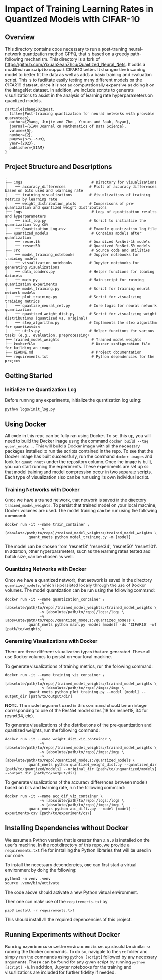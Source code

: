 # Impact of Training Learning Rates in Quantized Models with CIFAR-10

## Overview 
This directory contains code necessary to run a post-training neural-network quantization method GPFQ, that is based on a greedy path-following mechanism. This directory is a fork of https://github.com/YixuanSeanZhou/Quantized_Neural_Nets. It adds a modified run script to support CIFAR10 better. It changes the incoming model to better fit the data as well as adds a basic training and evaluation script. This is to facilitate easily testing many different models on the CIFAR10 dataset, since it is not as computationally expensive as doing it on the ImageNet dataset. In addition, we include scripts to generate visualizations to assist in the analysis of learning rate hyperparameters on quantized models.

    @article{zhang2023post,
      title={Post-training quantization for neural networks with provable guarantees},
      author={Zhang, Jinjie and Zhou, Yixuan and Saab, Rayan},
      journal={SIAM Journal on Mathematics of Data Science},
      volume={5},
      number={2},
      pages={373--399},
      year={2023},
      publisher={SIAM}
    }

## Project Structure and Descriptions
```plaintext
.
├── imgs                                # Directory for visualizations
│   ├── accuracy_differences           # Plots of accuracy differences based on bits used and learning rate
│   ├── training_visualizations        # Visualizations of training metrics by learning rate
│   └── weight_distribution_plots      # Comparisons of pre-quantization and quantized weight distributions
├── logs                                # Logs of quantization results and hyperparameters
│   ├── init_log.py                    # Script to initialize the quantization log CSV
│   └── Quantization_Log.csv           # Example quantization log file
├── quantized_models                    # Contains models after quantization
│   ├── resnet18                       # Quantized ResNet-18 models
│   └── resnet50                       # Quantized ResNet-50 models
├── src                                 # Source code and utilities
│   ├── model_training_notebooks       # Jupyter notebooks for training models
│   ├── visualization_notebooks        # Jupyter notebooks for generating visualizations
│   ├── data_loaders.py                # Helper functions for loading datasets
│   ├── main.py                        # Main script for running quantization experiments
│   ├── model_training.py              # Script for training neural network models
│   ├── plot_training.py               # Script for visualizing training metrics
│   ├── quantize_neural_net.py         # Core logic for neural network quantization
│   ├── quantized_weight_dist.py       # Script for visualizing weight distributions (quantized vs. original)
│   ├── step_algorithm.py              # Implements the step algorithm for quantization
│   └── utils.py                       # Helper functions for various tasks (e.g., evaluation, preprocessing)
├── trained_model_weights               # Trained model weights
├── Dockerfile                          # Docker configuration file for building an image
├── README.md                           # Project documentation
└── requirements.txt                    # Python dependencies for the project

```
## Getting Started
### **Initialize the Quantization Log**  
Before running any experiments, initialize the quantization log using:

```bash
python logs/init_log.py
```
## Using Docker
All code in this repo can be fully ran using Docker. To set this up, you will need to build the Docker image using the command `docker build --tag quant_nnets .`. This will build a Docker image with all the necessary packages installed to run the scripts contained in the repo. To see that the Docker image has built successfully, run the command `docker images` and look for `quant_nnets` under the repository column. Once the image is built, you can start running the experiments. These experiments are set up so that model training and model compression occur in two separate scripts. Each type of visualization also can be run using its own individual script. 

### Training Networks with Docker
Once we have a trained network, that network is saved in the directory `trained_model_weights`. To persist that trained model on your local machine, Docker volumes are used. The model training can be run using the following command:
```
docker run -it --name train_container \
                -v [absolute/path/to/repo]/trained_model_weights:/trained_model_weights \
           quant_nnets python model_training.py -m [model]
```
The model can be chosen from 'resnet18', 'resnet34', 'resnet50', 'resnet101'. In addition, other hyperparameters, such as the learning rates tested and batch size, can be chosen as well.

### Quantizing Networks with Docker
Once we have a quantized network, that network is saved in the directory `quantized_models`, which is persisted locally through the use of Docker volumes. The model quantization can be run using the following command:
```
docker run -it --name quantization_container \
                -v [absolute/path/to/repo]/trained_model_weights:/trained_model_weights \
                -v [absolute/path/to/repo]/logs:/logs \
                -v [absolute/path/to/repo]/quantized_models:/quantized_models \
           quant_nnets python main.py -model [model] -ds 'CIFAR10' -wf [path/to/weights]
```

### Generating Visualizations with Docker
There are three different visualization types that are generated. These all use Docker volumes to persist on your local machine.

To generate visualizations of training metrics, run the following command:
```
docker run -it --name training_viz_container \
                -v [absolute/path/to/repo]/trained_model_weights:/trained_model_weights \
                -v [absolute/path/to/repo]/imgs:/imgs \
           quant_nnets python plot_training.py --model [model] --output_dir [path/to/output/dir]
```

**NOTE**: The model argument used in this command should be an integer corresponding to one of the ResNet model sizes (18 for resnet18, 34 for resnet34, etc).

To generate visualizations of the distributions of the pre-quantization and quantized weights, run the following command:
```
docker run -it --name weight_dist_viz_container \
                -v [absolute/path/to/repo]/trained_model_weights:/trained_model_weights \
                -v [absolute/path/to/repo]/imgs:/imgs \
                -v [absolute/path/to/repo]/quantized_models:/quantized_models \
           quant_nnets python quantized_weight_dist.py --quantized_dir [path/to/quantized/models] --original_dir [path/to/unquantized/models] --output_dir [path/to/output/dir]
```

To generate visualizations of the accuracy differences between models based on bits and learning rate, run the following command:
```
docker run -it --name acc_dif_viz_container \
                -v [absolute/path/to/repo]/logs:/logs \
                -v [absolute/path/to/repo]/imgs:/imgs \
           quant_nnets python acc_diffs.py --model [model] --experiments-csv [path/to/experiment/csv]
```

## Installing Dependencies without Docker
We assume a Python version that is greater than `3.8.0` is installed on the user's machine. In the root directory of this repo, we provide a `requirements.txt` file for installing the Python libraries that will be used in our code. 

To install the necessary dependencies, one can first start a virtual environment by doing the following: 
```
python3 -m venv .venv
source .venv/bin/activate
```
The code above should activate a new Python virtual environment.

Then one can make use of the `requirements.txt` by 
```
pip3 install -r requirements.txt
```
This should install all the required dependencies of this project. 

## Running Experiments without Docker
Running experiments once the environment is set up should be similar to running the Docker commands. To do so, navigate to the `src` folder and simply run the commands using `python [script]` followed by any necessary arguments. These can be found for any given script by running `python [script] -h`. In addition, Jupyter notebooks for the training and visualizations are included for further fidelity if needed.
